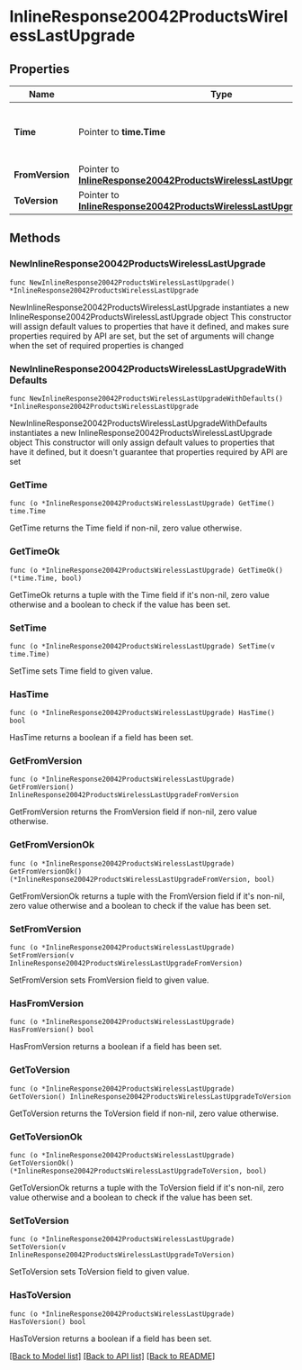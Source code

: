# InlineResponse20042ProductsWirelessLastUpgrade

## Properties

Name | Type | Description | Notes
------------ | ------------- | ------------- | -------------
**Time** | Pointer to **time.Time** | Timestamp of the last successful firmware upgrade | [optional] 
**FromVersion** | Pointer to [**InlineResponse20042ProductsWirelessLastUpgradeFromVersion**](InlineResponse20042ProductsWirelessLastUpgradeFromVersion.md) |  | [optional] 
**ToVersion** | Pointer to [**InlineResponse20042ProductsWirelessLastUpgradeToVersion**](InlineResponse20042ProductsWirelessLastUpgradeToVersion.md) |  | [optional] 

## Methods

### NewInlineResponse20042ProductsWirelessLastUpgrade

`func NewInlineResponse20042ProductsWirelessLastUpgrade() *InlineResponse20042ProductsWirelessLastUpgrade`

NewInlineResponse20042ProductsWirelessLastUpgrade instantiates a new InlineResponse20042ProductsWirelessLastUpgrade object
This constructor will assign default values to properties that have it defined,
and makes sure properties required by API are set, but the set of arguments
will change when the set of required properties is changed

### NewInlineResponse20042ProductsWirelessLastUpgradeWithDefaults

`func NewInlineResponse20042ProductsWirelessLastUpgradeWithDefaults() *InlineResponse20042ProductsWirelessLastUpgrade`

NewInlineResponse20042ProductsWirelessLastUpgradeWithDefaults instantiates a new InlineResponse20042ProductsWirelessLastUpgrade object
This constructor will only assign default values to properties that have it defined,
but it doesn't guarantee that properties required by API are set

### GetTime

`func (o *InlineResponse20042ProductsWirelessLastUpgrade) GetTime() time.Time`

GetTime returns the Time field if non-nil, zero value otherwise.

### GetTimeOk

`func (o *InlineResponse20042ProductsWirelessLastUpgrade) GetTimeOk() (*time.Time, bool)`

GetTimeOk returns a tuple with the Time field if it's non-nil, zero value otherwise
and a boolean to check if the value has been set.

### SetTime

`func (o *InlineResponse20042ProductsWirelessLastUpgrade) SetTime(v time.Time)`

SetTime sets Time field to given value.

### HasTime

`func (o *InlineResponse20042ProductsWirelessLastUpgrade) HasTime() bool`

HasTime returns a boolean if a field has been set.

### GetFromVersion

`func (o *InlineResponse20042ProductsWirelessLastUpgrade) GetFromVersion() InlineResponse20042ProductsWirelessLastUpgradeFromVersion`

GetFromVersion returns the FromVersion field if non-nil, zero value otherwise.

### GetFromVersionOk

`func (o *InlineResponse20042ProductsWirelessLastUpgrade) GetFromVersionOk() (*InlineResponse20042ProductsWirelessLastUpgradeFromVersion, bool)`

GetFromVersionOk returns a tuple with the FromVersion field if it's non-nil, zero value otherwise
and a boolean to check if the value has been set.

### SetFromVersion

`func (o *InlineResponse20042ProductsWirelessLastUpgrade) SetFromVersion(v InlineResponse20042ProductsWirelessLastUpgradeFromVersion)`

SetFromVersion sets FromVersion field to given value.

### HasFromVersion

`func (o *InlineResponse20042ProductsWirelessLastUpgrade) HasFromVersion() bool`

HasFromVersion returns a boolean if a field has been set.

### GetToVersion

`func (o *InlineResponse20042ProductsWirelessLastUpgrade) GetToVersion() InlineResponse20042ProductsWirelessLastUpgradeToVersion`

GetToVersion returns the ToVersion field if non-nil, zero value otherwise.

### GetToVersionOk

`func (o *InlineResponse20042ProductsWirelessLastUpgrade) GetToVersionOk() (*InlineResponse20042ProductsWirelessLastUpgradeToVersion, bool)`

GetToVersionOk returns a tuple with the ToVersion field if it's non-nil, zero value otherwise
and a boolean to check if the value has been set.

### SetToVersion

`func (o *InlineResponse20042ProductsWirelessLastUpgrade) SetToVersion(v InlineResponse20042ProductsWirelessLastUpgradeToVersion)`

SetToVersion sets ToVersion field to given value.

### HasToVersion

`func (o *InlineResponse20042ProductsWirelessLastUpgrade) HasToVersion() bool`

HasToVersion returns a boolean if a field has been set.


[[Back to Model list]](../README.md#documentation-for-models) [[Back to API list]](../README.md#documentation-for-api-endpoints) [[Back to README]](../README.md)


